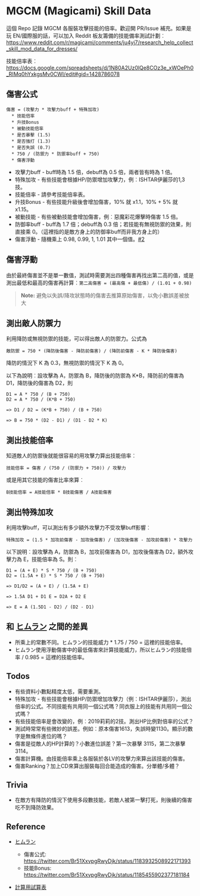 MGCM (Magicami) Skill Data
==========================

這個 Repo 記錄 MGCM 各服裝攻擊技能的倍率。歡迎開 PR/Issue 補充。如果是玩 EN/國際服的話，可以加入 Reddit 板友籌備的技能備率測試計劃︰
https://www.reddit.com/r/magicami/comments/ju4yj7/research_help_collect_skill_mod_data_for_dresses/

技能倍率表︰
https://docs.google.com/spreadsheets/d/1N80A2Uz0lQe8COz3e_xWOePh0_RIMq0hYxkgsMv0CWI/edit#gid=1428786078

傷害公式
--------

```
傷害 = (攻擊力 * 攻擊力buff + 特殊加攻)
  * 技能倍率
  * 升技Bonus
  * 被動技能倍率
  * 是否暴擊 (1.5)
  * 是否強打 (1.3)
  * 是否失誤 (0.7)
  * 750 / (防禦力 * 防禦率buff + 750)
  * 傷害浮動
```

* 攻擊力buff - buff時為 1.5 倍，debuff為 0.5 倍，兩者皆有時為 1 倍。
* 特殊加攻 - 有些技能會根據HP/防禦增加攻擊力，例︰ISHTAR伊麗莎的1,3技。
* 技能倍率 - 請參考技能倍率表。
* 升技Bonus - 有些技能升級後會增加傷害，10% 就 x1.1，10% + 5% 就 x1.15。
* 被動技能 - 有些被動技能會增加傷害，例︰惡魔彩花爆擊時傷害 1.5 倍。
* 防御率buff - buff為 1.7 倍；debuff為 0.3 倍；若技能有無視防禦的效果，則直接乘 0。（這裡指的是敵方身上的防御率buff而非我方身上的）
* 傷害浮動 - 隨機乘上 0.98, 0.99, 1, 1.01 其中一個值。[#2](https://github.com/eight04/mgcm-skill-data/issues/2)

傷害浮動
--------

由於最終傷害並不是單一數值，測試時需要測出四種傷害再找出第二高的值，或是測出最低和最高的傷害再計算︰`第二高傷害 = (最高傷 + 最低傷) / (1.01 + 0.98)`

> **Note:** 避免以失誤/降攻狀態時的傷害去推算原始傷害，以免小數誤差被放大

測出敵人防禦力
--------------

利用降防或無視防禦的技能，可以得出敵人的防禦力。公式為

```
敵防禦 = 750 * (降防後傷害 - 降防前傷害) / (降防前傷害 - K * 降防後傷害)
```

降防的情況下 K 為 0.3，無視防禦的情況下 K 為 0。

以下為說明︰設攻擊為 A，防禦為 B，降防後的防禦為 K*B，降防前的傷害為 D1，降防後的傷害為 D2，則

```
D1 = A * 750 / (B + 750)
D2 = A * 750 / (K*B + 750)

=> D1 / D2 = (K*B + 750) / (B + 750)

=> B = 750 * (D2 - D1) / (D1 - D2 * K)
```

測出技能倍率
------------

知道敵人的防禦後就能很容易的用攻擊力算出技能倍率︰

```
技能倍率 = 傷害 / (750 / (防禦力 + 750)) / 攻擊力
```

或是用其它技能的傷害比率來算︰

```
B技能倍率 = A技能倍率 * B技能傷害 / A技能傷害
```

測出特殊加攻
------------

利用攻擊buff，可以測出有多少額外攻擊力不受攻擊buff影響︰

```
特殊加攻 = (1.5 * 加攻前傷害 - 加攻後傷害) / (加攻後傷害 - 加攻前傷害) * 攻擊力
```

以下說明︰設攻擊為 A，防禦為 B，加攻前傷害為 D1，加攻後傷害為 D2，額外攻擊力為 E，技能倍率為 S。則︰

```
D1 = (A + E) * S * 750 / (B + 750)
D2 = (1.5A + E) * S * 750 / (B + 750)

=> D1/D2 = (A + E) / (1.5A + E)

=> 1.5A D1 + D1 E = D2A + D2 E

=> E = A (1.5D1 - D2) / (D2 - D1)
```

和 [ヒムラン](https://twitter.com/Br51XxvpgRwyDjk) 之間的差異
-------------------------------------------------------------

* 所乘上的常數不同。ヒムラン的技能威力 * 1.75 / 750 = 這裡的技能倍率。
* ヒムラン使用浮動傷害中的最低傷害來計算技能威力，所以ヒムラン的技能倍率 / 0.985 = 這裡的技能倍率。

Todos
-----

* 有些資料小數點精度太低，需要重測。
* 特殊加攻 - 有些技能會根據HP/防禦增加攻擊力（例︰ISHTAR伊麗莎），測出倍率的公式。不同技能有共用同一個公式嗎？同衣服上的技能有共用同一個公式嗎？
* 有些技能倍率是會改變的，例︰2019莉莉的2技。測出HP比例對倍率的公式？
* 測試時常常有些微妙的誤差。例如︰原本傷害1613，失誤時變1130。顯示的數字是無條件進位的嗎？
* 傷害是從敵人的HP計算的？小數進位誤差？第一次暴擊 3115，第二次暴擊 3114。
* 傷害計算機。由技能倍率乘上各服裝於各LV的攻擊力來算出該技能的傷害。
* 傷害Ranking？加上CD來算出服裝每回合能造成的傷害。分單體/多體？

Trivia
------

* 在敵方有降防的情況下使用多段數技能，若敵人被第一擊打死，則後續的傷害吃不到降防效果。

Reference
----------

* [ヒムラン](https://twitter.com/Br51XxvpgRwyDjk)

  - 傷害公式: https://twitter.com/Br51XxvpgRwyDjk/status/1183932508922171393
  - 技能Bonus: https://twitter.com/Br51XxvpgRwyDjk/status/1185455902377181184

* [計算用試算表](https://docs.google.com/spreadsheets/d/14Hp_SpN5iVYI3hPgo01_UWr8geUb5Ymx7ME2KLLKkZ8/edit?usp=sharing)
